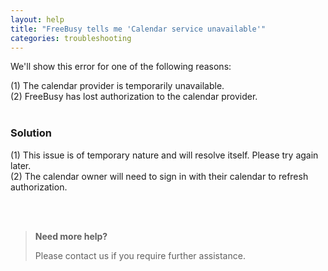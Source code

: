 ```yaml
---
layout: help
title: "FreeBusy tells me 'Calendar service unavailable'"
categories: troubleshooting
---
```


We'll show this error for one of the following reasons:

(1) The calendar provider is temporarily unavailable.
<br>
(2) FreeBusy has lost authorization to the calendar provider.
<br><br>

### Solution

(1) This issue is of temporary nature and will resolve itself. Please try again later.
<br>
(2) The calendar owner will need to sign in with their calendar to refresh authorization.

<br><br>

> **Need more help?**
>
> Please contact us if you require further assistance.
